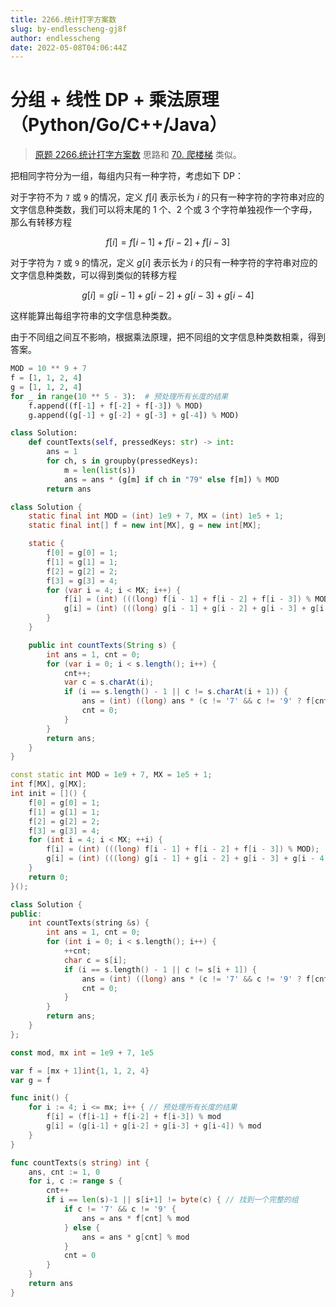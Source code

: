 ```yaml
---
title: 2266.统计打字方案数
slug: by-endlesscheng-gj8f
author: endlesscheng
date: 2022-05-08T04:06:44Z
---
```

# 分组 + 线性 DP + 乘法原理（Python/Go/C++/Java）
 
> [原题 2266.统计打字方案数](https://leetcode.cn/problems/count-number-of-texts)
思路和 [70. 爬楼梯](https://leetcode-cn.com/problems/climbing-stairs/) 类似。

把相同字符分为一组，每组内只有一种字符，考虑如下 DP：

对于字符不为 $\texttt{7}$ 或 $\texttt{9}$ 的情况，定义 $f[i]$ 表示长为 $i$ 的只有一种字符的字符串对应的文字信息种类数，我们可以将末尾的 $1$ 个、$2$ 个或 $3$ 个字符单独视作一个字母，那么有转移方程

$$
f[i] = f[i-1]+f[i-2]+f[i-3]
$$

对于字符为 $\texttt{7}$ 或 $\texttt{9}$ 的情况，定义 $g[i]$ 表示长为 $i$ 的只有一种字符的字符串对应的文字信息种类数，可以得到类似的转移方程

$$
g[i] = g[i-1]+g[i-2]+g[i-3]+g[i-4]
$$

这样能算出每组字符串的文字信息种类数。

由于不同组之间互不影响，根据乘法原理，把不同组的文字信息种类数相乘，得到答案。

```python [sol1-Python3]
MOD = 10 ** 9 + 7
f = [1, 1, 2, 4]
g = [1, 1, 2, 4]
for _ in range(10 ** 5 - 3):  # 预处理所有长度的结果
    f.append((f[-1] + f[-2] + f[-3]) % MOD)
    g.append((g[-1] + g[-2] + g[-3] + g[-4]) % MOD)

class Solution:
    def countTexts(self, pressedKeys: str) -> int:
        ans = 1
        for ch, s in groupby(pressedKeys):
            m = len(list(s))
            ans = ans * (g[m] if ch in "79" else f[m]) % MOD
        return ans
```

```java [sol1-Java]
class Solution {
    static final int MOD = (int) 1e9 + 7, MX = (int) 1e5 + 1;
    static final int[] f = new int[MX], g = new int[MX];

    static {
        f[0] = g[0] = 1;
        f[1] = g[1] = 1;
        f[2] = g[2] = 2;
        f[3] = g[3] = 4;
        for (var i = 4; i < MX; i++) {
            f[i] = (int) (((long) f[i - 1] + f[i - 2] + f[i - 3]) % MOD);
            g[i] = (int) (((long) g[i - 1] + g[i - 2] + g[i - 3] + g[i - 4]) % MOD);
        }
    }

    public int countTexts(String s) {
        int ans = 1, cnt = 0;
        for (var i = 0; i < s.length(); i++) {
            cnt++;
            var c = s.charAt(i);
            if (i == s.length() - 1 || c != s.charAt(i + 1)) {
                ans = (int) ((long) ans * (c != '7' && c != '9' ? f[cnt] : g[cnt]) % MOD);
                cnt = 0;
            }
        }
        return ans;
    }
}
```

```cpp [sol1-C++]
const static int MOD = 1e9 + 7, MX = 1e5 + 1;
int f[MX], g[MX];
int init = []() {
    f[0] = g[0] = 1;
    f[1] = g[1] = 1;
    f[2] = g[2] = 2;
    f[3] = g[3] = 4;
    for (int i = 4; i < MX; ++i) {
        f[i] = (int) (((long) f[i - 1] + f[i - 2] + f[i - 3]) % MOD);
        g[i] = (int) (((long) g[i - 1] + g[i - 2] + g[i - 3] + g[i - 4]) % MOD);
    }
    return 0;
}();

class Solution {
public:
    int countTexts(string &s) {
        int ans = 1, cnt = 0;
        for (int i = 0; i < s.length(); i++) {
            ++cnt;
            char c = s[i];
            if (i == s.length() - 1 || c != s[i + 1]) {
                ans = (int) ((long) ans * (c != '7' && c != '9' ? f[cnt] : g[cnt]) % MOD);
                cnt = 0;
            }
        }
        return ans;
    }
};
```

```go [sol1-Go]
const mod, mx int = 1e9 + 7, 1e5

var f = [mx + 1]int{1, 1, 2, 4}
var g = f

func init() {
	for i := 4; i <= mx; i++ { // 预处理所有长度的结果
		f[i] = (f[i-1] + f[i-2] + f[i-3]) % mod
		g[i] = (g[i-1] + g[i-2] + g[i-3] + g[i-4]) % mod
	}
}

func countTexts(s string) int {
	ans, cnt := 1, 0
	for i, c := range s {
		cnt++
		if i == len(s)-1 || s[i+1] != byte(c) { // 找到一个完整的组
			if c != '7' && c != '9' {
				ans = ans * f[cnt] % mod
			} else {
				ans = ans * g[cnt] % mod
			}
			cnt = 0
		}
	}
	return ans
}
```

